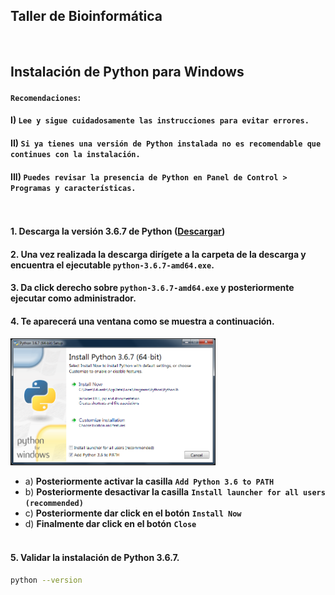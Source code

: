 ## Taller de Bioinformática

<br>

## **Instalación de Python** para Windows

#### `Recomendaciones`: 
#### I) `Lee y sigue cuidadosamente las instrucciones para evitar errores.`<br>
#### II) `Si ya tienes una versión de Python instalada no es recomendable que continues con la instalación.`<br>
#### III) `Puedes revisar la presencia de Python en Panel de Control > Programas y características.`<br><br><br>

#### **1**. Descarga la versión 3.6.7 de Python ([Descargar](https://www.python.org/ftp/python/3.6.7/python-3.6.7-amd64.exe))

#### **2**. Una vez realizada la descarga dirígete a la carpeta de la descarga y encuentra el ejecutable `python-3.6.7-amd64.exe`.<br>

#### **3**. Da click derecho sobre `python-3.6.7-amd64.exe` y posteriormente ejecutar como administrador.<br>

#### **4**. Te aparecerá una ventana como se muestra a continuación.<br>
<img src="https://raw.githubusercontent.com/bioinfproject/bioinfo/master/Folder/Python_2.PNG" width = 65%><br>

- a) **Posteriormente activar la casilla** **`Add Python 3.6 to PATH`**<br>
- b) **Posteriormente desactivar la casilla** **`Install launcher for all users (recommended)`**<br>
- c) **Posteriormente dar click en el botón** **`Install Now`**<br>
- d) **Finalmente dar click en el botón** **`Close`**<br><br>


#### **5**. Validar la instalación de Python 3.6.7.

```bash
python --version
```




